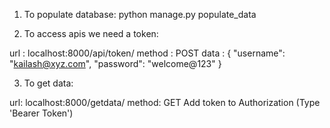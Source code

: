 1. To populate database: python manage.py populate_data

2. To access apis we need a token:

url : localhost:8000/api/token/
method : POST
data : {
    "username": "kailash@xyz.com",
    "password": "welcome@123"
}

3. To get data:

url: localhost:8000/getdata/
method: GET
Add token to Authorization (Type 'Bearer Token')
